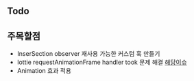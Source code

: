 ## Todo

## 주목할점

- InserSection observer 재사용 가능한 커스텀 훅 만들기
- lottie requestAnimationFrame handler took 문제 해결 [해당이슈](https://github.com/YangGwangSeong/family-social/issues/59)
- Animation 효과 적용
